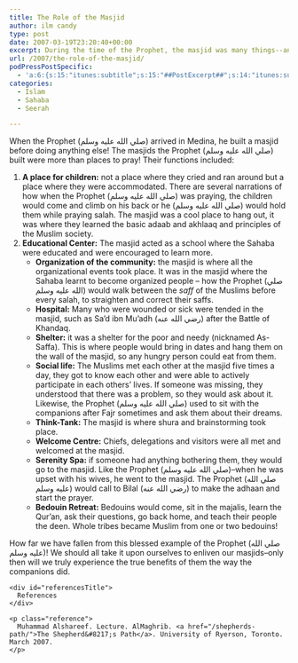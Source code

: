```yaml
---
title: The Role of the Masjid
author: ilm candy
type: post
date: 2007-03-19T23:20:40+00:00
excerpt: During the time of the Prophet, the masjid was many things--an educational center, a hospital, a think-tank, a retreat, a welcome center, and more!
url: /2007/the-role-of-the-masjid/
podPressPostSpecific:
  - 'a:6:{s:15:"itunes:subtitle";s:15:"##PostExcerpt##";s:14:"itunes:summary";s:15:"##PostExcerpt##";s:15:"itunes:keywords";s:17:"##WordPressCats##";s:13:"itunes:author";s:10:"##Global##";s:15:"itunes:explicit";s:2:"No";s:12:"itunes:block";s:2:"No";}'
categories:
  - Islam
  - Sahaba
  - Seerah

---
```

When the Prophet (صلي الله عليه وسلم) arrived in Medina, <span class="gem">he built a masjid before doing anything else!</span> The masjids the Prophet (صلي الله عليه وسلم) built were more than places to pray! Their functions included:

  1. **A place for children:** not a place where they cried and ran around but a place where they were accommodated. There are several narrations of how when the Prophet (صلي الله عليه وسلم) was praying, the children would come and climb on his back or he (صلي الله عليه وسلم) would hold them while praying salah. The masjid was a cool place to hang out, it was where they learned the basic adaab and akhlaaq and principles of the Muslim society.
  2. **Educational Center:** The masjid acted as a school where the Sahaba were educated and were encouraged to learn more. 
      * **Organization of the community:** the masjid is where all the organizational events took place. It was in the masjid where the Sahaba learnt to become organized people &#8211; how the Prophet (صلي الله عليه وسلم) would walk between the <dfn title="lines of people">saff</dfn> of the Muslims before every salah, to straighten and correct their saffs.
      * **Hospital:** Many who were wounded or sick were tended in the masjid, such as Sa&#8217;d ibn Mu&#8217;adh (رضي الله عنه) after the Battle of Khandaq.
      * **Shelter:** it was a shelter for the poor and needy (nicknamed As-Saffa). This is where people would bring in dates and hang them on the wall of the masjid, so any hungry person could eat from them.
      * **Social life:** The Muslims met each other at the masjid five times a day, they got to know each other and were able to actively participate in each others&#8217; lives. If someone was missing, they understood that there was a problem, so they would ask about it. Likewise, the Prophet (صلي الله عليه وسلم) used to sit with the companions after Fajr sometimes and ask them about their dreams.
      * **Think-Tank:** The masjid is where shura and brainstorming took place.
      * **Welcome Centre:** Chiefs, delegations and visitors were all met and welcomed at the masjid.
      * **Serenity Spa:** if someone had anything bothering them, they would go to the masjid. Like the Prophet (صلي الله عليه وسلم)&#8211;when he was upset with his wives, he went to the masjid. The Prophet (صلي الله عليه وسلم) would call to Bilal (رضي الله عنه) to make the adhaan and start the prayer.
      * **Bedouin Retreat:** Bedouins would come, sit in the majalis, learn the Qur&#8217;an, ask their questions, go back home, and teach their people the deen. Whole tribes became Muslim from one or two bedouins!</ol> 
    How far we have fallen from this blessed example of the Prophet (صلي الله عليه وسلم)! We should all take it upon ourselves to enliven our masjids&#8211;only then will we truly experience the true benefits of them the way the companions did.
    
    <div id="referencesTitle">
      References
    </div>
    
    <p class="reference">
      Muhammad Alshareef. Lecture. AlMaghrib. <a href="/shepherds-path/">The Shepherd&#8217;s Path</a>. University of Ryerson, Toronto. March 2007.
    </p>